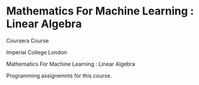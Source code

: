 # Mathematics For Machine Learning : Linear Algebra


Coursera Course

Imperial College London

Mathematics For Machine Learning : Linear Algebra

Programming assignemnts for this course.
